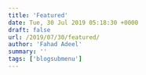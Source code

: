 ```yaml
---
title: 'Featured'
date: Tue, 30 Jul 2019 05:18:30 +0000
draft: false
url: /2019/07/30/featured/
author: 'Fahad Adeel'
summary: ''
tags: ['blogsubmenu']
---
```






